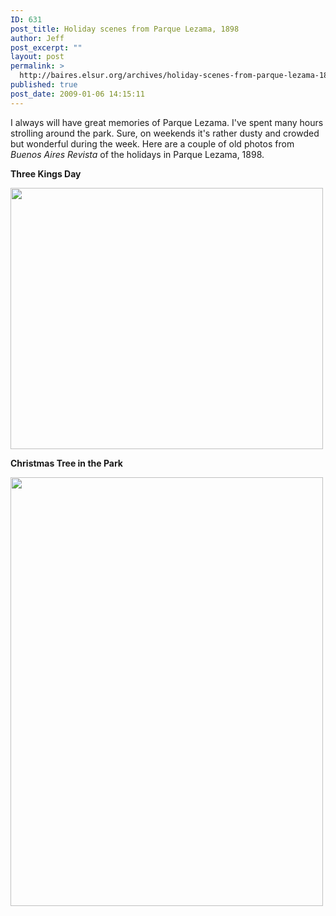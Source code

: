 ```yaml
---
ID: 631
post_title: Holiday scenes from Parque Lezama, 1898
author: Jeff
post_excerpt: ""
layout: post
permalink: >
  http://baires.elsur.org/archives/holiday-scenes-from-parque-lezama-1898/
published: true
post_date: 2009-01-06 14:15:11
---
```

I always will have great memories of Parque Lezama. I've spent many hours strolling around the park. Sure, on weekends it's rather dusty and crowded but wonderful during the week. Here are a couple of old photos from <em>Buenos Aires Revista</em> of the holidays in Parque Lezama, 1898.


<strong>Three Kings Day</strong>

<img src="http://baires.elsur.org/wp-content/uploads/2009/01/3kingsdaylezama.jpg" alt="" title="Three Kings Day Parque Lezama" width="500" height="418" class="aligncenter size-full wp-image-632" />

<strong>Christmas Tree in the Park</strong> 

<img src="http://baires.elsur.org/wp-content/uploads/2009/01/xmastreelezama.jpg" alt="" title="Christmas Tree Parque Lezama" width="500" height="686" class="aligncenter size-full wp-image-633" />
